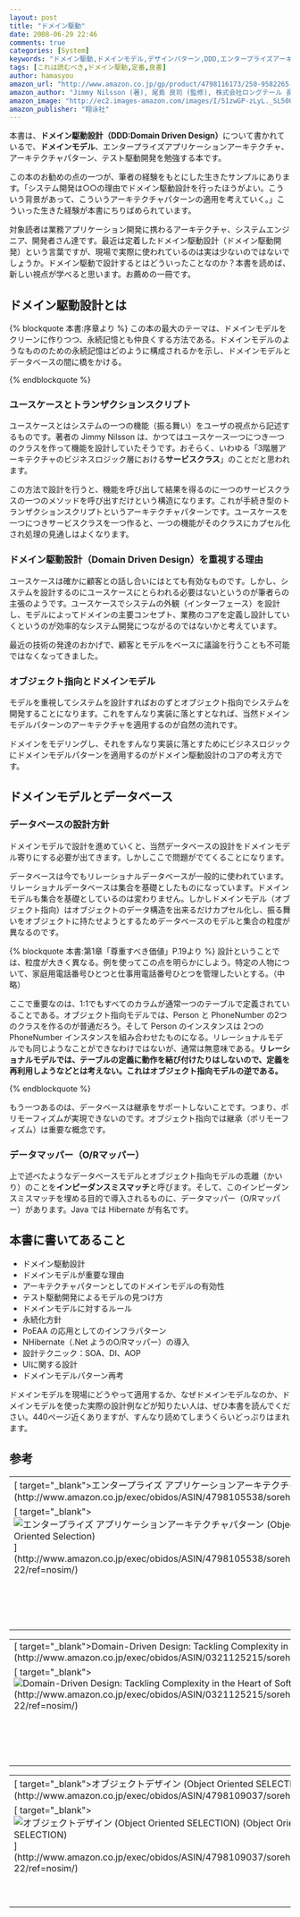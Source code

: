 ```yaml
---
layout: post
title: "ドメイン駆動"
date: 2008-06-29 22:46
comments: true
categories: [System]
keywords: "ドメイン駆動,ドメインモデル,デザインパターン,DDD,エンタープライズアーキテクチャ,テスト駆動開発,9784798116174"
tags: [これは読むべき,ドメイン駆動,定番,良書]
author: hamasyou
amazon_url: "http://www.amazon.co.jp/gp/product/4798116173/250-9582265-5494630?ie=UTF8&tag=sorehabooks-22&linkCode=xm2&camp=247&creativeASIN=4798116173"
amazon_author: "Jimmy Nilsson (著), 尾島 良司 (監修), 株式会社ロングテール 長尾 高弘 (翻訳)"
amazon_image: "http://ec2.images-amazon.com/images/I/51zwGP-zLyL._SL500_AA300_.jpg"
amazon_publisher: "翔泳社"
---
```


本書は、<strong>ドメイン駆動設計（DDD:Domain Driven Design）</strong>について書かれているで、<strong>ドメインモデル</strong>、エンタープライズアプリケーションアーキテクチャ、アーキテクチャパターン、テスト駆動開発を勉強する本です。

この本のお勧めの点の一つが、筆者の経験をもとにした生きたサンプルにあります。「システム開発は○○の理由でドメイン駆動設計を行ったほうがよい。こういう背景があって、こういうアーキテクチャパターンの適用を考えていく。」こういった生きた経験が本書にちりばめられています。

対象読者は業務アプリケーション開発に携わるアーキテクチャ、システムエンジニア、開発者さん達です。最近は定着したドメイン駆動設計（ドメイン駆動開発）という言葉ですが、現場で実際に使われているのは実は少ないのではないでしょうか。ドメイン駆動で設計するとはどういったことなのか？本書を読めば、新しい視点が学べると思います。お薦めの一冊です。


<!-- more -->

<h2>ドメイン駆動設計とは</h2>

{% blockquote 本書:序章より %}
この本の最大のテーマは、ドメインモデルをクリーンに作りつつ、永続記憶とも仲良くする方法である。ドメインモデルのようなもののための永続記憶はどのように構成されるかを示し、ドメインモデルとデータベースの間に橋をかける。


{% endblockquote %}

<h3>ユースケースとトランザクションスクリプト</h3>

ユースケースとはシステムの一つの機能（振る舞い）をユーザの視点から記述するものです。著者の Jimmy Nilsson は、かつてはユースケース一つにつき一つのクラスを作って機能を設計していたそうです。おそらく、いわゆる「3階層アーキテクチャのビジネスロジック層における<strong>サービスクラス</strong>」のことだと思われます。

この方法で設計を行うと、機能を呼び出して結果を得るのに一つのサービスクラスの一つのメソッドを呼び出すだけという構造になります。これが手続き型のトランザクションスクリプトというアーキテクチャパターンです。ユースケースを一つにつきサービスクラスを一つ作ると、一つの機能がそのクラスにカプセル化され処理の見通しはよくなります。

<h3>ドメイン駆動設計（Domain Driven Design）を重視する理由</h3>

ユースケースは確かに顧客との話し合いにはとても有効なものです。しかし、システムを設計するのにユースケースにとらわれる必要はないというのが筆者らの主張のようです。ユースケースでシステムの外観（インターフェース）を設計し、モデルによってドメインの主要コンセプト、業務のコアを定義し設計していくというのが効率的なシステム開発につながるのではないかと考えています。

最近の技術の発達のおかげで、顧客とモデルをベースに議論を行うことも不可能ではなくなってきました。

<h3>オブジェクト指向とドメインモデル</h3>

モデルを重視してシステムを設計すればおのずとオブジェクト指向でシステムを開発することになります。これをすんなり実装に落とすとなれば、当然ドメインモデルパターンのアーキテクチャを適用するのが自然の流れです。

ドメインをモデリングし、それをすんなり実装に落とすためにビジネスロジックにドメインモデルパターンを適用するのがドメイン駆動設計のコアの考え方です。

<h2>ドメインモデルとデータベース</h2>

<h3>データベースの設計方針</h3>

ドメインモデルで設計を進めていくと、当然データベースの設計をドメインモデル寄りにする必要が出てきます。しかしここで問題がでてくることになります。

データベースは今でもリレーショナルデータベースが一般的に使われています。リレーショナルデータベースは集合を基礎としたものになっています。ドメインモデルも集合を基礎としているのは変わりません。しかしドメインモデル（オブジェクト指向）はオブジェクトのデータ構造を出来るだけカプセル化し、振る舞いをオブジェクトに持たせようとするためデータベースのモデルと集合の粒度が異なるのです。

{% blockquote 本書:第1章「尊重すべき価値」P.19より %}
設計ということでは、粒度が大きく異なる。例を使ってこの点を明らかにしよう。特定の人物について、家庭用電話番号ひとつと仕事用電話番号ひとつを管理したいとする。（中略）

ここで重要なのは、1:1でもすべてのカラムが通常一つのテーブルで定義されていることである。オブジェクト指向モデルでは、Person と PhoneNumber の2つのクラスを作るのが普通だろう。そして Person のインスタンスは 2つの PhoneNumber インスタンスを組み合わせたものになる。リレーショナルモデルでも同じようなことができなわけではないが、通常は無意味である。<b>リレーショナルモデルでは、テーブルの定義に動作を結び付けたりはしないので、定義を再利用しようなどとは考えない。これはオブジェクト指向モデルの逆である。</b>


{% endblockquote %}

もう一つあるのは、データベースは継承をサポートしないことです。つまり、ポリモーフィズムが実現できないのです。オブジェクト指向では継承（ポリモーフィズム）は重要な概念です。

<h3>データマッパー（O/Rマッパー）</h3>

上で述べたようなデータベースモデルとオブジェクト指向モデルの乖離（かいり）のことを<strong>インピーダンスミスマッチ</strong>と呼びます。そして、このインピーダンスミスマッチを埋める目的で導入されるものに、データマッパー（O/Rマッパー）があります。Java では Hibernate が有名です。

<h2>本書に書いてあること</h2>

<ul>
<li>ドメイン駆動設計</li>
<li>ドメインモデルが重要な理由</li>
<li>アーキテクチャパターンとしてのドメインモデルの有効性</li>
<li>テスト駆動開発によるモデルの見つけ方</li>
<li>ドメインモデルに対するルール</li>
<li>永続化方針</li>
<li>PoEAA の応用としてのインフラパターン</li>
<li>NHibernate（.Net ようのO/Rマッパー）の導入</li>
<li>設計テクニック：SOA、DI、AOP</li>
<li>UIに関する設計</li>
<li>ドメインモデルパターン再考</li>
</ul>

ドメインモデルを現場にどうやって適用するか、なぜドメインモデルなのか、ドメインモデルを使った実際の設計例などが知りたい人は、ぜひ本書を読んでください。440ページ近くありますが、すんなり読めてしまうくらいどっぷりはまれます。

<h2>参考</h2>

<div class="rakuten">
<table width="400"  border="0" cellpadding="5"><tr><td colspan="2">[ target="_blank">エンタープライズ アプリケーションアーキテクチャパターン (Object Oriented Selection)](http://www.amazon.co.jp/exec/obidos/ASIN/4798105538/sorehabooks-22/ref=nosim/)</td></tr><tr><td valign="top">[ target="_blank"><img src="http://ecx.images-amazon.com/images/I/51TVM1CFHKL._SL160_.jpg" border="0" alt="エンタープライズ アプリケーションアーキテクチャパターン (Object Oriented Selection)" />](http://www.amazon.co.jp/exec/obidos/ASIN/4798105538/sorehabooks-22/ref=nosim/)</td><td valign="top"><font size="-1">長瀬 嘉秀 株式会社 テクノロジックアート <br /><br /><strong>おすすめ平均</strong> <img src="http://g-images.amazon.com/images/G/01/detail/stars-4-0.gif" /><br /><img src="http://g-images.amazon.com/images/G/01/detail/stars-4-0.gif" alt="stars" />　.NETについての考察は不要<br /><img src="http://g-images.amazon.com/images/G/01/detail/stars-5-0.gif" alt="stars" />この本の読み方<br /><img src="http://g-images.amazon.com/images/G/01/detail/stars-4-0.gif" alt="stars" />原書を読むべきだった。。。<br /><img src="http://g-images.amazon.com/images/G/01/detail/stars-3-0.gif" alt="stars" />訳さえまとなら...<br /><img src="http://g-images.amazon.com/images/G/01/detail/stars-5-0.gif" alt="stars" />待望の１冊。ただし帯に偽りあり。<br /><br />[ target="_blank">Amazonで詳しく見る](http://www.amazon.co.jp/exec/obidos/ASIN/4798105538/sorehabooks-22/ref=nosim/)</font><font size="-2"> by [ >G-Tools](http://www.goodpic.com/mt/aws/index.html)</font></td></tr></table>
</div>

<div class="rakuten">
<table width="400" border="0" cellpadding="5"><tr><td colspan="2">[ target="_blank">Domain-Driven Design: Tackling Complexity in the Heart of Software](http://www.amazon.co.jp/exec/obidos/ASIN/0321125215/sorehabooks-22/ref=nosim/)</td></tr><tr><td valign="top">[ target="_blank"><img src="http://ecx.images-amazon.com/images/I/51QQidWjIQL._SL160_.jpg" border="0" alt="Domain-Driven Design: Tackling Complexity in the Heart of Software" />](http://www.amazon.co.jp/exec/obidos/ASIN/0321125215/sorehabooks-22/ref=nosim/)</td><td valign="top"><font size="-1">Martin Fowler <br /><br /><strong>おすすめ平均</strong> <img src="http://g-images.amazon.com/images/G/01/detail/stars-4-5.gif" /><br /><img src="http://g-images.amazon.com/images/G/01/detail/stars-4-0.gif" alt="stars" />ドメインモデルの必読書<br /><img src="http://g-images.amazon.com/images/G/01/detail/stars-5-0.gif" alt="stars" />ドメインモデル構築方法の決定版<br /><img src="http://g-images.amazon.com/images/G/01/detail/stars-4-0.gif" alt="stars" />For Software Projects<br /><br />[ target="_blank">Amazonで詳しく見る](http://www.amazon.co.jp/exec/obidos/ASIN/0321125215/sorehabooks-22/ref=nosim/)</font><font size="-2"> by [ >G-Tools](http://www.goodpic.com/mt/aws/index.html)</font></td></tr></table>
</div>

<div class="rakuten">
<table width="400" border="0" cellpadding="5"><tr><td colspan="2">[ target="_blank">オブジェクトデザイン (Object Oriented SELECTION) (Object Oriented SELECTION)](http://www.amazon.co.jp/exec/obidos/ASIN/4798109037/sorehabooks-22/ref=nosim/)</td></tr><tr><td valign="top">[ target="_blank"><img src="http://ecx.images-amazon.com/images/I/31fUI6yM-0L._SL160_.jpg" border="0" alt="オブジェクトデザイン (Object Oriented SELECTION) (Object Oriented SELECTION)" />](http://www.amazon.co.jp/exec/obidos/ASIN/4798109037/sorehabooks-22/ref=nosim/)</td><td valign="top"><font size="-1">株式会社オージス総研 藤井 拓 辻 博靖 井藤 晶子 <br /><br /><strong>おすすめ平均</strong> <img src="http://g-images.amazon.com/images/G/01/detail/stars-4-5.gif" /><br /><img src="http://g-images.amazon.com/images/G/01/detail/stars-5-0.gif" alt="stars" />オブジェクトの役割、責務、コラボレーションに着目した設計法を明快に解説<br /><img src="http://g-images.amazon.com/images/G/01/detail/stars-4-0.gif" alt="stars" />設計の参考書。設計の考え方の勉強に最適。<br /><br />[ target="_blank">Amazonで詳しく見る](http://www.amazon.co.jp/exec/obidos/ASIN/4798109037/sorehabooks-22/ref=nosim/)</font><font size="-2"> by [ >G-Tools](http://www.goodpic.com/mt/aws/index.html)</font></td></tr></table>
</div>




